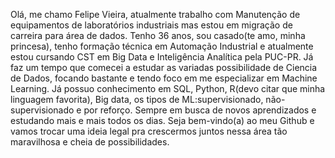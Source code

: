 Olá, me chamo Felipe Vieira, atualmente trabalho com Manutenção de equipamentos de laboratórios industriais mas estou em migração de carreira para área de dados.
Tenho 36 anos, sou casado(te amo, minha princesa), tenho formação técnica em Automação Industrial e atualmente estou cursando CST em Big Data e Inteligência Analítica pela PUC-PR.
Já faz um tempo que comecei a estudar as variadas possibilidade de Ciencia de Dados, focando bastante e tendo foco em me especializar em Machine Learning.
Já possuo conhecimento em SQL, Python, R(devo citar que minha linguagem favorita), Big data, os tipos de ML:supervisionado, não-supervisionado e por reforço. Sempre em busca de novos aprendizados e estudando mais e mais todos os dias.
Seja bem-vindo(a) ao meu Github e vamos trocar uma ideia legal pra crescermos juntos nessa área tão maravilhosa e cheia de possibilidades.
<!---
FelipeVSilveira/FelipeVSilveira is a ✨ special ✨ repository because its `README.md` (this file) appears on your GitHub profile.
You can click the Preview link to take a look at your changes.
--->
